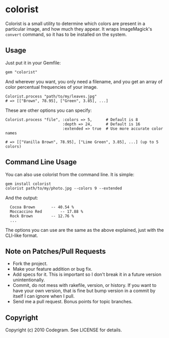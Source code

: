 # colorist

Colorist is a small utility to determine which colors are present in a
particular image, and how much they appear. It wraps ImageMagick's `convert`
command, so it has to be installed on the system.

## Usage

Just put it in your Gemfile:

    gem "colorist"

And wherever you want, you only need a filename, and you get an array of color
percentual frequencies of your image.

    Colorist.process "path/to/my/leaves.jpg"
    # => [["Brown", 78.95], ["Green", 3.85], ...]

These are other options you can specify:

    Colorist.process "file", :colors => 5,      # Default is 8
                             :depth => 24,      # Default is 16
                             :extended => true  # Use more accurate color names

    # => [["Vanilla Brown", 78.95], ["Lime Green", 3.85], ...] (up to 5 colors)

## Command Line Usage

You can also use colorist from the command line. It is simple:

    gem install colorist
    colorist path/to/my/photo.jpg --colors 9 --extended

And the output:

      Cocoa Brown		-- 40.54 %
      Moccaccino Red		-- 17.88 %
      Rock Brown		-- 12.76 %
      ... 

The options you can use are the same as the above explained, just with the
CLI-like format.

## Note on Patches/Pull Requests
 
* Fork the project.
* Make your feature addition or bug fix.
* Add specs for it. This is important so I don't break it in a
  future version unintentionally.
* Commit, do not mess with rakefile, version, or history.
  If you want to have your own version, that is fine but bump version
  in a commit by itself I can ignore when I pull.
* Send me a pull request. Bonus points for topic branches.

## Copyright

Copyright (c) 2010 Codegram. See LICENSE for details.
